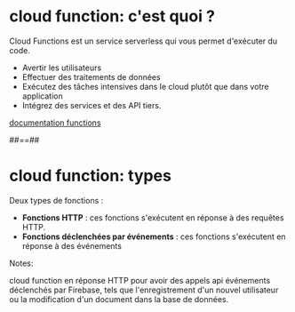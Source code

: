 # cloud function: c'est quoi ?

Cloud Functions est un service serverless qui vous permet d'exécuter du code.

* Avertir les utilisateurs
* Effectuer des traitements de données
* Exécutez des tâches intensives dans le cloud plutôt que dans votre application
* Intégrez des services et des API tiers.
<!-- .element: class="list-fragment" -->

[documentation functions](https://firebase.google.com/docs/functions)
<!-- .element: class="credits" -->

##==##

# cloud function: types

Deux types de fonctions :

* **Fonctions HTTP** : ces fonctions s'exécutent en réponse à des requêtes HTTP.
* **Fonctions déclenchées par événements** : ces fonctions s'exécutent en réponse à des événements
<!-- .element: class="list-fragment" -->

Notes:

cloud function en réponse HTTP pour avoir des appels api
événements déclenchés par Firebase, tels que l'enregistrement d'un nouvel utilisateur ou la modification d'un document dans la base de données.

